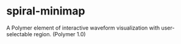 # spiral-minimap

A Polymer element of interactive waveform visualization with user-selectable region. (Polymer 1.0)
